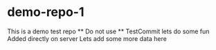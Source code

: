 # demo-repo-1
This is a demo test repo ** Do not use **
TestCommit
lets do some fun
Added directly on server
Lets add some more data here
